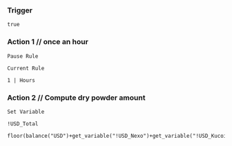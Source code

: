 ### Trigger 

```
true
```
### Action 1  // once an hour
```
Pause Rule
```
```
Current Rule
```
```
1 | Hours
```
### Action 2  // Compute dry powder amount
```
Set Variable
```
```
!USD_Total
```
```
floor(balance("USD")+get_variable("!USD_Nexo")+get_variable("!USD_Kucoin")+balance("EUR")*price("EUR/USD")+balance("USDT")+balance("PAXG")*price("PAXG/USD"))
```